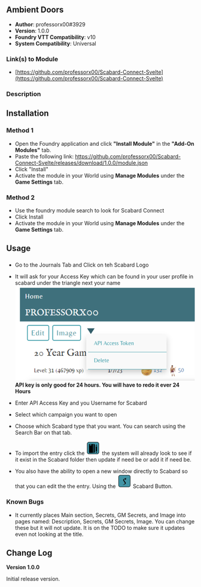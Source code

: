 ## Ambient Doors

* **Author**: professorx00#3929
* **Version**: 1.0.0
* **Foundry VTT Compatibility**: v10
* **System Compatibility**: Universal

### Link(s) to Module
* [https://github.com/professorx00/Scabard-Connect-Svelte](https://github.com/professorx00/Scabard-Connect-Svelte)

### Description


## Installation
### Method 1
* Open the Foundry application and click **"Install Module"** in the **"Add-On Modules"** tab.
* Paste the following link: https://github.com/professorx00/Scabard-Connect-Svelte/releases/download/1.0.0/module.json
* Click "Install"
* Activate the module in your World using **Manage Modules** under the **Game Settings** tab.
### Method 2
* Use the foundry module search to look for Scabard Connect
* Click Install
* Activate the module in your World using **Manage Modules** under the **Game Settings** tab.

## Usage
###
* Go to the Journals Tab and Click on teh Scabard Logo
* It will ask for your Access Key which can be found in your user profile in scabard under the triangle next your name
<img src="https://raw.githubusercontent.com/professorx00/Scabard-Connect-Svelte/main/public/APIAccessToken.png" /><br/>
<strong> API key is only good for 24 hours. You will have to redo it ever 24 Hours </strong>

* Enter API Access Key and you Username for Scabard
* Select which campaign you want to open
* Choose which Scabard type that you want. You can search using the Search Bar on that tab. 
* To import the entry click the <img src="https://github.com/professorx00/Scabard-Connect-Svelte/blob/main/public/importButtonPreview.png?raw=true" /> the system will already look to see if it exist in the Scabard folder then update if need be or add it if need be. 
* You also have the ability to open a new window directly to Scabard so that you can edit the the entry. Using the <img src="https://github.com/professorx00/Scabard-Connect-Svelte/blob/main/public/OpenScabardButton.png?raw=true" /> Scabard Button. 

### Known Bugs

* It currently places Main section, Secrets, GM Secrets, and Image into pages named: Description, Secrets, GM Secrets, Image. You can change these but it will not update. It is on the TODO to make sure it updates even not looking at the title.


## Change Log

**Version 1.0.0**

Initial release version.

